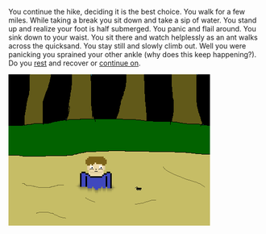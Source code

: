 You continue the hike, deciding it is the best choice. You walk for a few miles.
While taking a break you sit down and take a sip of water. You stand up and
realize your foot is half submerged. You panic and flail around. You sink down
to your waist. You sit there and watch helplessly as an ant walks across the
quicksand. You stay still  and slowly climb out. Well you were panicking you
sprained your other ankle (why does this keep happening?). Do you
[rest](./rest.md) and recover or [continue on](./continue.md).

![PIXEL picture by me][MainImage]

[MainImage]: images/Ant.png
